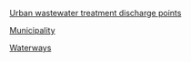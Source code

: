 [Urban wastewater treatment discharge points](https://water.discomap.eea.europa.eu/arcgis/rest/services/UWWTD/SDI_DischargePoints_public_ETRS89_202412/MapServer)

[Municipality](https://idecyl.jcyl.es/geonetwork/srv/eng/catalog.search#/metadata/SPAGOBCYLCITDTSAULMR)

[Waterways]()
